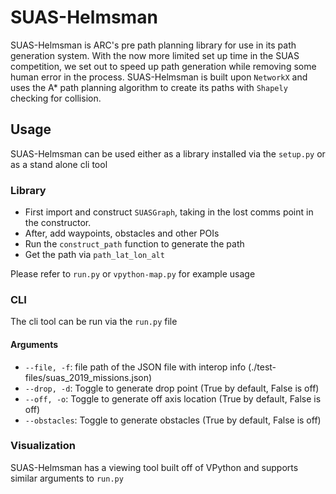 # SUAS-Helmsman
SUAS-Helmsman is ARC's pre path planning library for use in its path generation system. With the now more limited set up time in the SUAS competition, we set out to speed up path generation while removing some human error in the process. SUAS-Helmsman is built upon `NetworkX` and uses the A* path planning algorithm to create its paths with `Shapely` checking for collision.

## Usage
SUAS-Helmsman can be used either as a library installed via the `setup.py` or as a stand alone cli tool

### Library
- First import and construct `SUASGraph`, taking in the lost comms point in the constructor.
- After, add waypoints, obstacles and other POIs
- Run the `construct_path` function to generate the path
- Get the path via `path_lat_lon_alt`

Please refer to `run.py` or `vpython-map.py` for example usage

### CLI
The cli tool can be run via the `run.py` file

#### Arguments
- `--file, -f`: file path of the JSON file with interop info (./test-files/suas_2019_missions.json)
- `--drop, -d`: Toggle to generate drop point (True by default, False is off)
- `--off, -o`: Toggle to generate off axis location (True by default, False is off)
- `--obstacles`: Toggle to generate obstacles (True by default, False is off)


### Visualization
SUAS-Helmsman has a viewing tool built off of VPython and supports similar arguments to `run.py`
